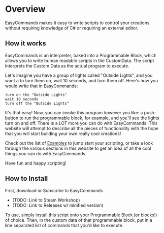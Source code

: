 # Overview

EasyCommands makes it easy to write scripts to control your creations without requiring knowledge of C# or requiring an external editor.  

## How it works

EasyCommands is an interpreter, baked into a Programmable Block, which allows you to write human readable scripts in the CustomData.  The script interprets the Custom Data as the actual program to execute.

Let's imagine you have a group of lights called "Outside Lights", and you want a to turn them on, wait 10 seconds, and turn them off. Here's how you would write that in EasyCommands:

```
turn on the "Outside Lights"
wait 10 seconds
turn off the "Outside Lights"
```

It's that easy! Now, you can invoke this program however you like: a push-button to run the programmable block, for example, and you'll see the lights turn on and off. There is a LOT more you can do with EasyCommands. This website will attempt to describe all the pieces of functionality with the hope that you will start building your own really cool creations!

Check out the list of [Examples](https://spaceengineers.merlinofmines.com/EasyCommands/examples "Examples") to jump start your scripting, or take a look through the various sections in this website to get an idea of all the cool things you can do with EasyCommands. 

Have fun and happy scripting!

## How to Install
First, download or Subscribe to EasyCommands
* (TODO: Link to Steam Workshop)
* (TODO: Link to Releases w/ minified version)

To use, simply install this script onto your Programmable Block (or blocks!) of choice.  Then, in the custom data of that programmable block, put in a line separated list of commands that you'd like to execute.

